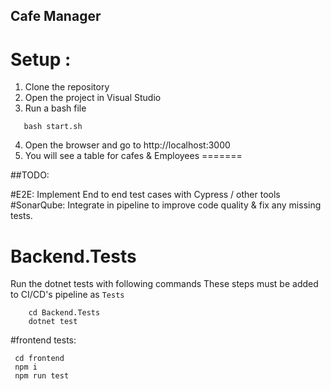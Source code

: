 ## Cafe Manager


# Setup :

1. Clone the repository
2. Open the project in Visual Studio
3. Run a bash file

```
   bash start.sh
```

4. Open the browser and go to http://localhost:3000
5. You will see a table for cafes & Employees
=======

##TODO:

#E2E: Implement End to end test cases with Cypress / other tools 
#SonarQube: Integrate in pipeline to improve code quality & fix any missing tests.



# Backend.Tests

Run the dotnet tests with following commands
These steps must be added to CI/CD's pipeline as `Tests`

```
    cd Backend.Tests
    dotnet test
```

#frontend tests:

```
 cd frontend
 npm i
 npm run test  
```
